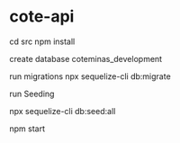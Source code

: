 # cote-api

cd src
npm install


create database
coteminas_development


run migrations
npx sequelize-cli db:migrate


run Seeding

npx sequelize-cli db:seed:all

npm start
